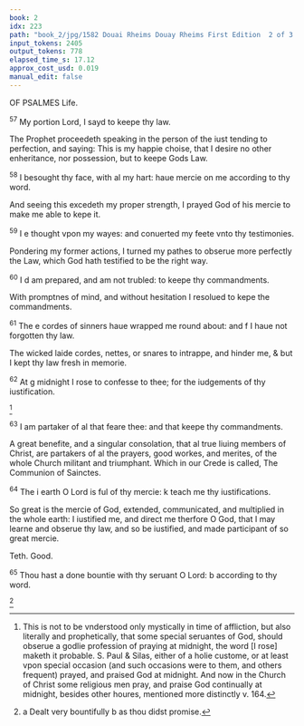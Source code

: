 ```yaml
---
book: 2
idx: 223
path: "book_2/jpg/1582 Douai Rheims Douay Rheims First Edition  2 of 3 1610 Old Testament.pdf-223.jpg"
input_tokens: 2405
output_tokens: 778
elapsed_time_s: 17.12
approx_cost_usd: 0.019
manual_edit: false
---
```

OF PSALMES
Life.

<sup>57</sup> My portion Lord, I sayd to keepe thy law.

<aside>The Prophet proceedeth speaking in the person of the iust tending to perfection, and saying: This is my happie choise, that I desire no other enheritance, nor possession, but to keepe Gods Law.</aside>

<sup>58</sup> I besought thy face, with al my hart: haue mercie on me according to thy word.

<aside>And seeing this excedeth my proper strength, I prayed God of his mercie to make me able to kepe it.</aside>

<sup>59</sup> I e thought vpon my wayes: and conuerted my feete vnto thy testimonies.

<aside>Pondering my former actions, I turned my pathes to obserue more perfectly the Law, which God hath testified to be the right way.</aside>

<sup>60</sup> I d am prepared, and am not trubled: to keepe thy commandments.

<aside>With promptnes of mind, and without hesitation I resolued to kepe the commandments.</aside>

<sup>61</sup> The e cordes of sinners haue wrapped me round about: and f I haue not forgotten thy law.

<aside>The wicked laide cordes, nettes, or snares to intrappe, and hinder me, & but I kept thy law fresh in memorie.</aside>

<sup>62</sup> At g midnight I rose to confesse to thee; for the iudgements of thy iustification.

[^1]

<sup>63</sup> I am partaker of al that feare thee: and that keepe thy commandments.

<aside>A great benefite, and a singular consolation, that al true liuing members of Christ, are partakers of al the prayers, good workes, and merites, of the whole Church militant and triumphant. Which in our Crede is called, The Communion of Sainctes.</aside>

<sup>64</sup> The i earth O Lord is ful of thy mercie: k teach me thy iustifications.

<aside>So great is the mercie of God, extended, communicated, and multiplied in the whole earth: I iustified me, and direct me therfore O God, that I may learne and obserue thy law, and so be iustified, and made participant of so great mercie.</aside>

Teth. Good.

<sup>65</sup> Thou hast a done bountie with thy seruant O Lord: b according to thy word.

[^2]

[^1]: This is not to be vnderstood only mystically in time of affliction, but also literally and prophetically, that some special seruantes of God, should obserue a godlie profession of praying at midnight, the word [I rose] maketh it probable. S. Paul & Silas, either of a holie custome, or at least vpon special occasion (and such occasions were to them, and others frequent) prayed, and praised God at midnight. And now in the Church of Christ some religious men pray, and praise God continually at midnight, besides other houres, mentioned more distinctly v. 164.

[^2]: a Dealt very bountifully b as thou didst promise.